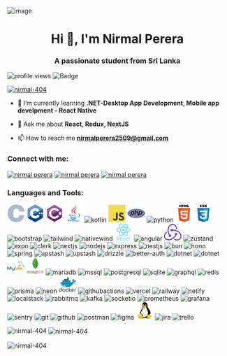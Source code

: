 ![image](https://github.com/user-attachments/assets/3e1f7f85-c157-476e-8cec-fccc8728c5c7)

<h1 align="center">Hi 👋, I'm Nirmal Perera</h1>
<h3 align="center">A passionate student from Sri Lanka</h3>

<img src="https://komarev.com/ghpvc/?username=nirmal-404&label=Profile%20views&color=0e75b6&style=flat" alt="profile.views" /> ![Badge](https://user-badge.committers.top/sri_lanka_public/nirmal-404.svg?v=1761287044)

<p align="left"> <a href="https://github.com/ryo-ma/github-profile-trophy"><img src="https://github-profile-trophy.vercel.app/?username=nirmal-404" alt="nirmal-404" /></a> </p>

- 🌱 I’m currently learning **.NET-Desktop App Development, Mobile app develpment - React Native**

- 💬 Ask me about **React, Redux, NextJS**

- 📫 How to reach me **nirmalperera2509@gmail.com**

<h3 align="left">Connect with me:</h3>
<p align="left">
<a href="https://www.linkedin.com/in/nirmal-perera-65446b252/" target="_blank"><img align="center" src="https://raw.githubusercontent.com/rahuldkjain/github-profile-readme-generator/master/src/images/icons/Social/linked-in-alt.svg" alt="nirmal perera" height="40" width="40"/></a>
<a href="https://fb.com/nirmal perera" target="_blank"><img align="center" src="https://raw.githubusercontent.com/rahuldkjain/github-profile-readme-generator/master/src/images/icons/Social/facebook.svg" alt="nirmal perera" height="40" width="40" /></a>
  <a href="https://wa.me/94758908057?text=Hello%20there%2C%20I%20have%20a%20question!" target="_blank"><img align="center" src="https://www.vectorlogo.zone/logos/whatsapp/whatsapp-tile.svg" alt="nirmal perera" height="40" width="40"/></a>
</p>

<h3 align="left">Languages and Tools:</h3>
<p align="left"> 
<!-- Programming Languages-->
<img src="https://raw.githubusercontent.com/devicons/devicon/master/icons/c/c-original.svg" alt="c" title="c" width="40" height="40"/> 
<img src="https://raw.githubusercontent.com/devicons/devicon/master/icons/cplusplus/cplusplus-original.svg" alt="cplusplus" title="cplusplus" width="40" height="40"/> 
<img src="https://raw.githubusercontent.com/devicons/devicon/master/icons/csharp/csharp-original.svg" alt="csharp" title="csharp" width="40" height="40"/>
<img src="https://raw.githubusercontent.com/devicons/devicon/master/icons/java/java-original.svg" alt="java" title="java" width="40" height="40"/> 
<img src="https://www.vectorlogo.zone/logos/kotlinlang/kotlinlang-icon.svg" alt="kotlin" title="kotlin" width="40" height="40"/>
<img src="https://raw.githubusercontent.com/devicons/devicon/master/icons/javascript/javascript-original.svg" alt="javascript" title="javascript" width="40" height="40"/> 
<img src="https://raw.githubusercontent.com/devicons/devicon/master/icons/php/php-original.svg" alt="php" title="php" width="40" height="40"/> 
<img src="https://www.vectorlogo.zone/logos/python/python-icon.svg" alt="python" title="python" width="40" height="40"/> 

<!-- Frontend Technologies -->
<img src="https://raw.githubusercontent.com/devicons/devicon/master/icons/html5/html5-original-wordmark.svg" alt="html5" title="html5" width="40" height="40"/> 
<img src="https://raw.githubusercontent.com/devicons/devicon/master/icons/css3/css3-original-wordmark.svg" alt="css3" title="css3" width="40" height="40"/> 
<img src="https://getbootstrap.com/docs/5.0/assets/brand/bootstrap-logo.svg" alt="bootstrap" title="bootstrap" width="40" height="40"/> 
<img src="https://www.svgrepo.com/show/374118/tailwind.svg" alt="tailwind" title="tailwind" height="40" width="40"/> 
<img src="https://www.svgrepo.com/show/473474/wind.svg" alt="nativewind" title="nativewind" height="40" width="40"/> 
<img src="https://raw.githubusercontent.com/devicons/devicon/master/icons/react/react-original-wordmark.svg" alt="react" title="react" width="40" height="40"/> 
<img src="https://angular.io/assets/images/logos/angular/angular.svg" alt="angular" title="angular" width="40" height="40"/>
<img src="https://raw.githubusercontent.com/devicons/devicon/master/icons/redux/redux-original.svg" alt="redux" title="redux" width="40" height="40"/> 
<img src="https://zustand-demo.pmnd.rs/favicon.ico" alt="zustand" title="zustand" width="40" height="40"/> 
<img src="https://www.vectorlogo.zone/logos/expoio/expoio-ar21~bgwhite.svg" alt="expo" title="expo" width="70" height="40"/> 
<img src="https://clerk.com/v2/favicon.ico" alt="clerk" title="clerk" width="40" height="40"/> 
<img src="https://www.vectorlogo.zone/logos/nextjs/nextjs-icon.svg" alt="nextjs" title="nextjs" width="40" height="40"/>

<!-- Backend Technologies -->
<img src="https://www.vectorlogo.zone/logos/nodejs/nodejs-ar21~bgwhite.svg" alt="nodejs" title="nodejs" height="40" width="70"/> 
<img src="https://i.cloudup.com/zfY6lL7eFa-3000x3000.png" alt="express" title="express" height="40"  width="110"/> 
<img src="https://www.vectorlogo.zone/logos/nestjs/nestjs-icon.svg" alt="nestjs" title="nestjs" height="40" width="40"/> 
<img src="https://www.vectorlogo.zone/logos/bunsh/bunsh-icon.svg" alt="bun" title="bun" height="40" width="40"/> 
<img src="https://upload.wikimedia.org/wikipedia/commons/6/60/Hono-logo.svg" alt="hono" title="hono" height="40" width="40"/>
<img src="https://www.vectorlogo.zone/logos/springio/springio-icon.svg" alt="spring" title="spring" width="40" height="40"/> 
<img src="https://www.vectorlogo.zone/logos/apache_maven/apache_maven-ar21~bgwhite.svg" alt="upstash" title="upstash" width="70" height="40"/>
<img src="https://upstash.com/icons/apple-touch-icon.png" alt="upstash" title="upstash" width="40" height="40"/>
<img src="https://www.vectorlogo.zone/logos/drizzleteam/drizzleteam-ar21~bgwhite.svg" alt="drizzle" title="drizzle" width="70" height="40"/>
<img src="https://www.better-auth.com/favicon/favicon.ico" alt="better-auth" title="better-auth" width="40" height="40"/>
<img src="https://www.vectorlogo.zone/logos/dotnet/dotnet-official.svg" alt="dotnet" title="dotnet" width="40" height="40"/>
<img src="https://www.vectorlogo.zone/logos/appwriteio/appwriteio-icon.svg" alt="dotnet" title="dotnet" width="40" height="40"/>

<!-- Databases & ORM -->
<img src="https://raw.githubusercontent.com/devicons/devicon/master/icons/mysql/mysql-original-wordmark.svg" alt="mysql" title="mysql" width="40" height="40"/> 
<img src="https://raw.githubusercontent.com/devicons/devicon/master/icons/mongodb/mongodb-original-wordmark.svg" alt="mongodb" title="mongodb" width="40" height="40"/> 
<img src="https://encrypted-tbn0.gstatic.com/images?q=tbn:ANd9GcSP2TPZEoU_WaztHovZN7mFiZRk5Zfd1ZfP1hYqwFDDVw&s" alt="mariadb" title="mariadb" width="40" height="40"/> 
<img src="https://www.svgrepo.com/show/303229/microsoft-sql-server-logo.svg" alt="mssql" title="mssql" width="40" height="40"/> 
<img src="https://www.vectorlogo.zone/logos/postgresql/postgresql-icon.svg" alt="postgresql" title="postgresql" width="40" height="40"/> 
<img src="https://www.vectorlogo.zone/logos/sqlite/sqlite-ar21~bgwhite.svg" alt="sqlite" title="sqlite" width="70" height="40"/> 
<img src="https://www.vectorlogo.zone/logos/graphql/graphql-ar21.svg" alt="graphql" title="graphql" width="120" height="40"/> 
<img src="https://www.vectorlogo.zone/logos/redis/redis-official.svg" alt="redis" title="redis" width="100" height="40"/> 
<img src="https://www.svgrepo.com/show/373776/light-prisma.svg" alt="prisma" title="prisma" width="40" height="40"/> 
<img src="https://raw.githubusercontent.com/gilbarbara/logos/main/logos/neon-icon.svg" alt="neon" title="neon" width="40" height="40"/> 
<!-- <img src="https://upload.vectorlogo.zone/logos/flywaydb/images/b336d129-8bbb-48b4-bed0-55ddd690cef4.svg" alt="flyway" title="flyway" height="40"/> -->

<!-- DevOps & CI/CD -->
<img src="https://raw.githubusercontent.com/devicons/devicon/master/icons/docker/docker-original-wordmark.svg" alt="docker" title="docker" width="40" height="40"/> 
<img src="https://icon.icepanel.io/Technology/svg/GitHub-Actions.svg" alt="githubactions" title="githubactions" width="40" height="40"/> 
<!-- <img src="https://www.vectorlogo.zone/logos/microsoft_azure/microsoft_azure-ar21~bgwhite.svg" alt="azure" title="azure" height="40"/> -->
<img src="https://www.vectorlogo.zone/logos/vercel/vercel-ar21~bgwhite.svg" alt="vercel" title="vercel" width="70" height="40"/>
<img src="https://railway.com/favicon-96x96.png" alt="railway" title="railway" width="40" height="40"/>
<img src="https://app.netlify.com/favicon-48x48.png" alt="netify" title="netify" width="40" height="40"/>
<img src="https://cdn.prod.website-files.com/6539036f80ddc9e9a467134e/65546e419e7e9b3f9cf3408c_favicon.png" alt="localstack" title="localstack" height="40" />

<!-- <img src="https://www.vectorlogo.zone/logos/jenkins/jenkins-ar21~bgwhite.svg" alt="jenkins" title="jenkins" height="40"/> -->

<!-- Message Brokers & Real-time Communication -->
<img src="https://www.svgrepo.com/show/303576/rabbitmq-logo.svg" alt="rabbitmq" title="rabbitmq" width="40" height="40"/> 
<img src="https://www.vectorlogo.zone/logos/apache_kafka/apache_kafka-ar21~bgwhite.svg" alt="kafka" title="kafka" width="70" height="40"/>
<img src="https://www.vectorlogo.zone/logos/socketio/socketio-ar21~bgwhite.svg" alt="socketio" title="socketio" width="70" height="40"/>

<!-- Logging & Monitoring -->
<img src="https://www.vectorlogo.zone/logos/prometheusio/prometheusio-icon.svg" alt="prometheus" title="prometheus" width="40" height="40"/> 
<img src="https://www.svgrepo.com/show/353829/grafana.svg" alt="grafana" title="grafana" width="40" height="40"/> 
<img src="https://www.vectorlogo.zone/logos/sentryio/sentryio-ar21~bgwhite.svg" alt="sentry" title="sentry" height="40" />
<!-- <img src="https://www.vectorlogo.zone/logos/elastic/elastic-ar21~bgwhite.svg" alt="elasticsearch" title="elasticsearch" height="40"/>
<img src="https://www.vectorlogo.zone/logos/elasticco_logstash/elasticco_logstash-ar21~bgwhite.svg" alt="logstash" title="logstash" height="40"/>
<img src="https://www.vectorlogo.zone/logos/elasticco_kibana/elasticco_kibana-ar21~bgwhite.svg" alt="kibana" title="kibana" height="40"/> -->

<!-- Tools -->
<img src="https://www.vectorlogo.zone/logos/git-scm/git-scm-icon.svg" alt="git" title="git" width="40" height="40"/> 
<img src="https://www.vectorlogo.zone/logos/github/github-tile.svg" alt="github" title="github" width="40" height="40"/>
<img src="https://www.vectorlogo.zone/logos/getpostman/getpostman-icon.svg" alt="postman" title="postman" width="40" height="40"/> 
<img src="https://www.vectorlogo.zone/logos/figma/figma-icon.svg" alt="figma" title="figma" width="40" height="40"/> 
<img src="https://raw.githubusercontent.com/devicons/devicon/master/icons/linux/linux-original.svg" alt="linux" title="linux" width="40" height="40"/>  

<!-- Project Management & Collaboration -->
<img src="https://www.vectorlogo.zone/logos/atlassian_jira/atlassian_jira-icon.svg" alt="jira" title="jira" width="40" height="40"/>  
<img src="https://cdn.worldvectorlogo.com/logos/jira-1.svg" alt="trello" title="trello" width="40" height="40"/>  

</p>


<p><img align="left" src="https://github-readme-stats.vercel.app/api/top-langs?username=nirmal-404&show_icons=true&locale=en&layout=compact&langs_count=20" alt="nirmal-404" /></p>

<p>&nbsp;<img align="center" src="https://github-readme-stats.vercel.app/api?username=nirmal-404&show_icons=true&locale=en" alt="nirmal-404" /></p>

<p><img align="center" src="https://github-readme-streak-stats.herokuapp.com/?user=nirmal-404&" alt="nirmal-404" /></p>
